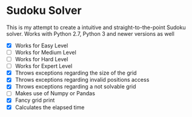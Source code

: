 # Sudoku Solver
This is my attempt to create a intuitive and straight-to-the-point Sudoku solver.
Works with Python 2.7, Python 3 and newer versions as well

- [x] Works for Easy Level
- [ ] Works for Medium Level
- [ ] Works for Hard Level
- [ ] Works for Expert Level
- [x] Throws exceptions regarding the size of the grid
- [x] Throws exceptions regarding invalid positions access
- [x] Throws exceptions regarding a not solvable grid
- [ ] Makes use of Numpy or Pandas
- [x] Fancy grid print
- [x] Calculates the elapsed time
